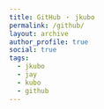 ```yaml
---
title: GitHub ・ jkubo
permalink: /github/
layout: archive
author_profile: true
social: true
tags:
  - jkubo
  - jay
  - kubo
  - github
---
```

<div class="github-widget" data-username="jkubo"
  style="background-color:beige; border-radius:3px;"></div>
<script src="https://unpkg.com/github-card@1.2.1/dist/widget.js"></script>